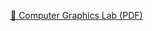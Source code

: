 [📄 Computer Graphics Lab (PDF)](https://github.com/ruddropust/Computer-Graphics-Lab/raw/main/Computer%20Graphics.pdf)

